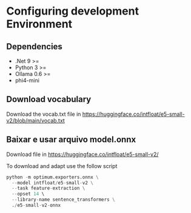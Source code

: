 # Configuring development Environment

## Dependencies

- .Net 9 >=
- Python 3 >=
- Ollama 0.6 >=
- phi4-mini

## Download vocabulary
Download the vocab.txt file in https://huggingface.co/intfloat/e5-small-v2/blob/main/vocab.txt

## Baixar e usar arquivo model.onnx
Download file in  https://huggingface.co/intfloat/e5-small-v2/

To download and adapt use the follow script

```python
python -m optimum.exporters.onnx \
  --model intfloat/e5-small-v2 \
  --task feature-extraction \
  --opset 14 \ 
  --library-name sentence_transformers \
  ./e5-small-v2-onnx
```

